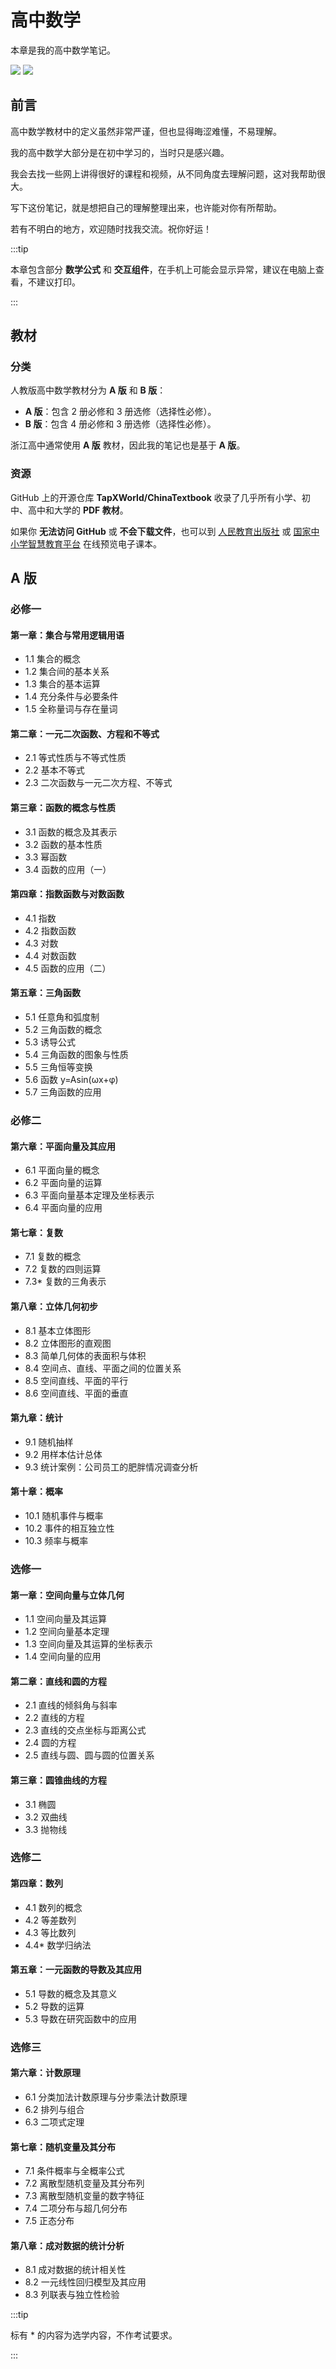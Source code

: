 # 高中数学

本章是我的高中数学笔记。

![](/img/notbyai/Written-By-Human-Not-By-AI-Badge-white.svg#gh-light-mode-only)
![](/img/notbyai/Written-By-Human-Not-By-AI-Badge-black.svg#gh-dark-mode-only)

## 前言

高中数学教材中的定义虽然非常严谨，但也显得晦涩难懂，不易理解。

我的高中数学大部分是在初中学习的，当时只是感兴趣。

我会去找一些网上讲得很好的课程和视频，从不同角度去理解问题，这对我帮助很大。

写下这份笔记，就是想把自己的理解整理出来，也许能对你有所帮助。

若有不明白的地方，欢迎随时找我交流。祝你好运！

:::tip

本章包含部分 **数学公式** 和 **交互组件**，在手机上可能会显示异常，建议在电脑上查看，不建议打印。

:::

## 教材

### 分类

人教版高中数学教材分为 **A 版** 和 **B 版**：

- **A 版**：包含 $2$ 册必修和 $3$ 册选修（选择性必修）。
- **B 版**：包含 $4$ 册必修和 $3$ 册选修（选择性必修）。

浙江高中通常使用 **A 版** 教材，因此我的笔记也是基于 **A 版**。

### 资源

GitHub 上的开源仓库 **TapXWorld/ChinaTextbook** 收录了几乎所有小学、初中、高中和大学的 **PDF 教材**。

如果你 **无法访问 GitHub** 或 **不会下载文件**，也可以到 [人民教育出版社](https://jc.pep.com.cn) 或 [国家中小学智慧教育平台](https://basic.smartedu.cn/tchMaterial) 在线预览电子课本。

<GitHub repo="TapXWorld/ChinaTextbook" />

## A 版

### 必修一

#### 第⼀章：集合与常⽤逻辑⽤语

- 1.1 集合的概念
- 1.2 集合间的基本关系
- 1.3 集合的基本运算
- 1.4 充分条件与必要条件
- 1.5 全称量词与存在量词

#### 第二章：一元二次函数、方程和不等式

- 2.1 等式性质与不等式性质
- 2.2 基本不等式
- 2.3 二次函数与一元二次方程、不等式

#### 第三章：函数的概念与性质

- 3.1 函数的概念及其表示
- 3.2 函数的基本性质
- 3.3 幂函数
- 3.4 函数的应用（一）

#### 第四章：指数函数与对数函数

- 4.1 指数
- 4.2 指数函数
- 4.3 对数
- 4.4 对数函数
- 4.5 函数的应用（二）

#### 第五章：三角函数

- 5.1 任意角和弧度制
- 5.2 三角函数的概念
- 5.3 诱导公式
- 5.4 三角函数的图象与性质
- 5.5 三角恒等变换
- 5.6 函数 y=Asin(ωx+φ)
- 5.7 三角函数的应用

### 必修二

#### 第六章：平面向量及其应用

- 6.1 平面向量的概念
- 6.2 平面向量的运算
- 6.3 平面向量基本定理及坐标表示
- 6.4 平面向量的应用

#### 第七章：复数

- 7.1 复数的概念
- 7.2 复数的四则运算
- 7.3\* 复数的三角表示

#### 第八章：立体几何初步

- 8.1 基本立体图形
- 8.2 立体图形的直观图
- 8.3 简单几何体的表面积与体积
- 8.4 空间点、直线、平面之间的位置关系
- 8.5 空间直线、平面的平行
- 8.6 空间直线、平面的垂直

#### 第九章：统计

- 9.1 随机抽样
- 9.2 用样本估计总体
- 9.3 统计案例：公司员工的肥胖情况调查分析

#### 第十章：概率

- 10.1 随机事件与概率
- 10.2 事件的相互独立性
- 10.3 频率与概率

### 选修一

#### 第一章：空间向量与立体几何

- 1.1 空间向量及其运算
- 1.2 空间向量基本定理
- 1.3 空间向量及其运算的坐标表示
- 1.4 空间向量的应用

#### 第二章：直线和圆的方程

- 2.1 直线的倾斜角与斜率
- 2.2 直线的方程
- 2.3 直线的交点坐标与距离公式
- 2.4 圆的方程
- 2.5 直线与圆、圆与圆的位置关系

#### 第三章：圆锥曲线的方程

- 3.1 椭圆
- 3.2 双曲线
- 3.3 抛物线

### 选修二

#### 第四章：数列

- 4.1 数列的概念
- 4.2 等差数列
- 4.3 等比数列
- 4.4\* 数学归纳法

#### 第五章：一元函数的导数及其应用

- 5.1 导数的概念及其意义
- 5.2 导数的运算
- 5.3 导数在研究函数中的应用

### 选修三

#### 第六章：计数原理

- 6.1 分类加法计数原理与分步乘法计数原理
- 6.2 排列与组合
- 6.3 二项式定理

#### 第七章：随机变量及其分布

- 7.1 条件概率与全概率公式
- 7.2 离散型随机变量及其分布列
- 7.3 离散型随机变量的数字特征
- 7.4 二项分布与超几何分布
- 7.5 正态分布

#### 第八章：成对数据的统计分析

- 8.1 成对数据的统计相关性
- 8.2 一元线性回归模型及其应用
- 8.3 列联表与独立性检验

:::tip

标有 \* 的内容为选学内容，不作考试要求。

:::
